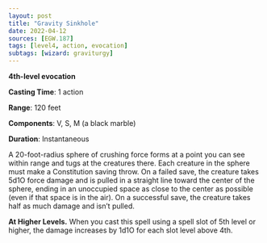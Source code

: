 ```yaml
---
layout: post
title: "Gravity Sinkhole"
date: 2022-04-12
sources: [EGW.187]
tags: [level4, action, evocation]
subtags: [wizard: graviturgy]
---
```


**4th-level evocation**

**Casting Time**: 1 action

**Range**: 120 feet

**Components**: V, S, M (a black marble)

**Duration**: Instantaneous

A 20-foot-radius sphere of crushing force forms at a point you can see within range and tugs at the creatures there. Each creature in the sphere must make a Constitution saving throw. On a failed save, the creature takes 5d1O force damage and is pulled in a straight line toward the center of the sphere, ending in an unoccupied space as close to the center as possible (even if that space is in the air). On a successful save, the creature takes half as much damage and isn’t pulled.

**At Higher Levels.** When you cast this spell using a spell slot of 5th level or higher, the damage increases by 1d1O for each slot level above 4th.
